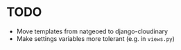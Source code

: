 # TODO

* Move templates from natgeoed to django-cloudinary
* Make settings variables more tolerant (e.g. in `views.py`)
